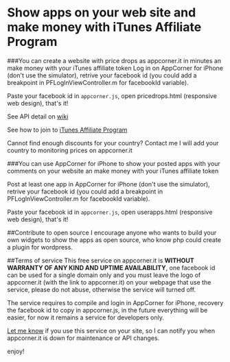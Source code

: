 Show apps on your web site and make money with iTunes Affiliate Program
============
###You can create a website with price drops as appcorner.it in minutes an make money with your iTunes affiliate token
Log in on AppCorner for iPhone (don't use the simulator), retrive your facebook id (you could add a breakpoint in PFLogInViewController.m for facebookId variable).

Paste your facebook id in `appcorner.js`, open pricedrops.html (responsive web design), that's it!

See API detail on [wiki](https://github.com/appcornerit/AppCorner-Social/wiki/AppCorner.it-API)

See how to join to [iTunes Affiliate Program](https://www.apple.com/itunes/affiliates/resources/documentation/itunes_app_store_affiliate_program.html)

Cannot find enough discounts for your country? Contact me I will add your country to monitoring prices on appcorner.it

###You can use AppCorner for iPhone to show your posted apps with your comments on your website an make money with your iTunes affiliate token

Post at least one app in AppCorner for iPhone  (don't use the simulator), retrive your facebook id (you could add a breakpoint in PFLogInViewController.m for facebookId variable).

Paste your facebook id in `appcorner.js`, open userapps.html (responsive web design), that's it!

##Contribute to open source
I encourage anyone who wants to build your own widgets to show the apps as open source, who know php could create a plugin for wordpress.

##Terms of service
This free service on appcorner.it is **WITHOUT WARRANTY OF ANY KIND AND UPTIME AVAILABILITY**, one facebook id can be used for a single domain only and you must leave the logo of appcorner.it (with the link to appcorner.it) on your webpage that use the service, please do not abuse, otherwise the service will turned off.

The service requires to compile and login in AppCorner for iPhone, recovery the facebook id to copy in appcorner.js, in the future everything will be easier, for now it remains a service for developers only.

[Let me know](http://www.appcorner.it/en/contacts.html) if you use this service on your site, so I can notify you when appcorner.it is down for maintenance or API changes.

enjoy!
